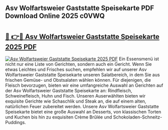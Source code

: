 ## Asv Wolfartsweier Gaststatte Speisekarte PDF Download Online 2025 c0VWQ

# <h2><a href="http://gce296.nevu.top/?p=Asv+Wolfartsweier+Gaststatte+Speisekarte">🔗 👉🔴 Asv Wolfartsweier Gaststatte Speisekarte 2025 PDF</a></h2>

[![Asv Wolfartsweier Gaststatte Speisekarte 2025 PDF](https://i.imgur.com/dBaPXMq.png)](http://gce296.nevu.top/?p=Asv+Wolfartsweier+Gaststatte+Speisekarte)
Ein Essensmenü ist nicht nur eine Liste von Gerichten, sondern auch ein Gericht. Wenn Sie etwas Leichtes und Frisches suchen, empfehlen wir auf unserer Asv Wolfartsweier Gaststatte Speisekarte unseren Salatbereich, in dem Sie aus frischen Gemüse- und Obstsalaten wählen können. Für diejenigen, die Fleisch bevorzugen, bieten wir eine umfangreiche Auswahl an Gerichten auf der Asv Wolfartsweier Gaststatte Speisekarte an: Rindfleisch, Schweinefleisch, Huhn und Fisch. Unseren Auserwählten bieten wir exquisite Gerichte wie Schaschlik und Steak an, die auf einem alten, natürlichen Feuer zubereitet werden. Unsere Asv Wolfartsweier Gaststatte Speisekarte bietet eine große Auswahl an Desserts, von klassischen Torten und Kuchen bis hin zu exquisiten Crème Brûlée und Schokoladen-Schneitz-Puddings.
